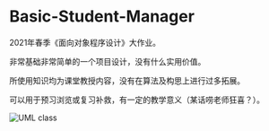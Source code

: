 # Basic-Student-Manager
2021年春季《面向对象程序设计》大作业。

非常基础非常简单的一个项目设计，没有什么实用价值。

所使用知识均为课堂教授内容，没有在算法及构思上进行过多拓展。

可以用于预习浏览或复习补救，有一定的教学意义（某话唠老师狂喜？）。

![UML class](https://user-images.githubusercontent.com/40351071/119335636-393ce680-bcbf-11eb-832a-0ae0ffdcb004.jpeg)

